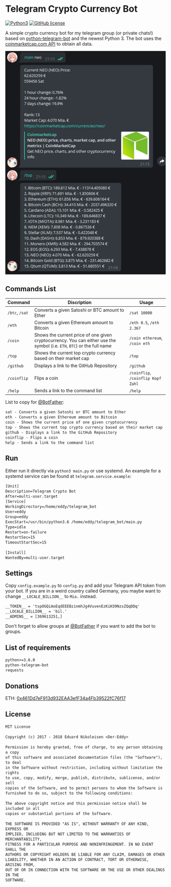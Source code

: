 Telegram Crypto Currency Bot
=====================

[![Python3](https://img.shields.io/badge/python-3.6-blue.svg)](https://github.com/Der-Eddy/discord_bot)
[![GitHub license](https://img.shields.io/badge/license-MIT-blue.svg)](https://raw.githubusercontent.com/Der-Eddy/telegram_crypto_bot/master/LICENSE)

A simple crypto currency bot for my telegram group (or private chats!) based on [python-telegram-bot](https://github.com/python-telegram-bot/python-telegram-bot) and the newest Python 3. The bot uses the [coinmarketcap.com API](https://coinmarketcap.com/api/) to obtain all data.

![commands example](img/commands.png)

Commands List
-------------
Command | Discription | Usage
----------------|--------------|-------
`/btc`, `/sat` | Converts a given Satoshi or BTC amount to Ether | `/sat 10000`
`/eth` | Converts a given Ethereum amount to Bitcoin | `/eth 0.5`, `/eth 2.367`
`/coin` | Shows the current price of one given cryptocurrency. You can either use the symbol (i.e. `ETH`, `BTC`) or the full name | `/coin ethereum`, `/coin eth`
`/top` | Shows the current top crypto currency based on their market cap | `/top`
`/github` | Displays a link to the GitHub Repository | `/github`
`/coinflip` | Flips a coin | `/coinflip`, `/coinflip Kopf Zahl`
`/help` | Sends a link to the command list | `/help`

List to copy for [@BotFather](https://telegram.me/BotFather):

    sat - Converts a given Satoshi or BTC amount to Ether
    eth - Converts a given Ethereum amount to Bitcoin
    coin - Shows the current price of one given cryptocurrency
    top - Shows the current top crypto currency based on their market cap
    github - Displays a link to the GitHub Repository
    coinflip - Flips a coin
    help - Sends a link to the command list

Run
-------------
Either run it directly via `python3 main.py` or use systemd. An example for a systemd service can be found at `telegram.service.example`:

    [Unit]
    Description=Telegram Crypto Bot
    After=multi-user.target
    [Service]
    WorkingDirectory=/home/eddy/telegram_bot
    User=eddy
    Group=eddy
    ExecStart=/usr/bin/python3.6 /home/eddy/telegram_bot/main.py
    Type=idle
    Restart=on-failure
    RestartSec=15
    TimeoutStartSec=15

    [Install]
    WantedBy=multi-user.target


Settings
-------------
Copy `config.example.py` to `config.py` and add your Telegram API token from your bot. If you are in a weird country called Germany, you maybe want to change `__LOCALE_BILLION__` to `Mia.` instead.

    __TOKEN__ = 'tspOGQiAoEqdEEEBzinmhJg4VuvenEzKiH39NzsZQqDDq'
    __LOCALE_BILLION__ = 'bil.'
    __ADMINS__ = [369613251,]

Don't forget to allow groups at [@BotFather](https://telegram.me/BotFather) if you want to add the bot to groups.

List of requirements
-------------

    python>=3.6.0
    python-telegram-bot
    requests


Donations
-------------
ETH: [0x461Dd7eF913d932EAA3efF34a4Fb39522fC76f17](https://etherscan.io/address/0x461Dd7eF913d932EAA3efF34a4Fb39522fC76f17)

License
-------------

    MIT License

    Copyright (c) 2017 - 2018 Eduard Nikoleisen <Der-Eddy>

    Permission is hereby granted, free of charge, to any person obtaining a copy
    of this software and associated documentation files (the "Software"), to deal
    in the Software without restriction, including without limitation the rights
    to use, copy, modify, merge, publish, distribute, sublicense, and/or sell
    copies of the Software, and to permit persons to whom the Software is
    furnished to do so, subject to the following conditions:

    The above copyright notice and this permission notice shall be included in all
    copies or substantial portions of the Software.

    THE SOFTWARE IS PROVIDED "AS IS", WITHOUT WARRANTY OF ANY KIND, EXPRESS OR
    IMPLIED, INCLUDING BUT NOT LIMITED TO THE WARRANTIES OF MERCHANTABILITY,
    FITNESS FOR A PARTICULAR PURPOSE AND NONINFRINGEMENT. IN NO EVENT SHALL THE
    AUTHORS OR COPYRIGHT HOLDERS BE LIABLE FOR ANY CLAIM, DAMAGES OR OTHER
    LIABILITY, WHETHER IN AN ACTION OF CONTRACT, TORT OR OTHERWISE, ARISING FROM,
    OUT OF OR IN CONNECTION WITH THE SOFTWARE OR THE USE OR OTHER DEALINGS IN THE
    SOFTWARE.
